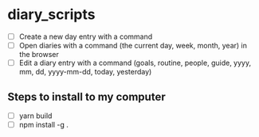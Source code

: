 # diary_scripts

- [ ] Create a new day entry with a command
- [ ] Open diaries with a command (the current day, week, month, year) in the browser
- [ ] Edit a diary entry with a command (goals, routine, people, guide, yyyy, mm, dd, yyyy-mm-dd, today, yesterday)

## Steps to install to my computer

- [ ] yarn build
- [ ] npm install -g .
